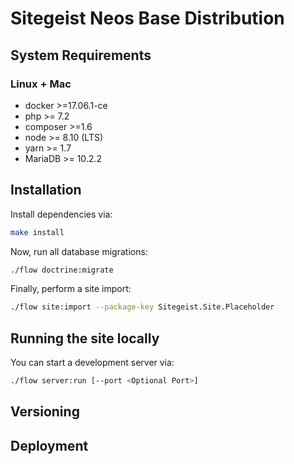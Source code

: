 # Sitegeist Neos Base Distribution

## System Requirements

### Linux + Mac

* docker >=17.06.1-ce
* php >= 7.2
* composer >=1.6
* node >= 8.10 (LTS)
* yarn >= 1.7
* MariaDB >= 10.2.2

## Installation

Install dependencies via:

```sh
make install
```

Now, run all database migrations:

```sh
./flow doctrine:migrate
```

Finally, perform a site import:

```sh
./flow site:import --package-key Sitegeist.Site.Placeholder
```

## Running the site locally

You can start a development server via:

```sh
./flow server:run [--port <Optional Port>]
```

## Versioning

<!-- @TODO: Versioning -->

## Deployment

<!-- @TODO: Deployment -->

